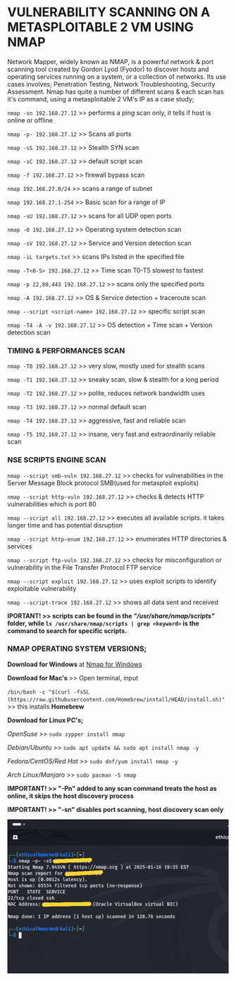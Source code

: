 #                  VULNERABILITY SCANNING ON A METASPLOITABLE 2 VM USING NMAP

 Network Mapper, widely known as NMAP, is a powerful network & port scanning tool created by Gordon Lyod (Fyodor) to discover hosts and operating services running on a system, or a collection of networks. Its use cases involves; Penetration Testing, Network Troubleshooting, Security Assessment. Nmap has quite a number of different scans & each scan has it's command, using a metasploitable 2 VM's IP as a case study;

 `nmap -sn 192.168.27.12` >> performs a ping scan only, it tells if host is online or offline

 `nmap -p- 192.168.27.12` >> Scans all ports

 `nmap -sS 192.168.27.12` >> Stealth SYN scan

 `nmap -sC 192.168.27.12` >> default script scan

 `nmap -f 192.168.27.12` >> firewall bypass scan

 `nmap 192.168.27.0/24` >> scans a range of subnet

 `nmap 192.168.27.1-254` >> Basic scan for a range of IP

 `nmap -sU 192.168.27.12` >> scans for all UDP open ports
 
 `nmap -O 192.168.27.12` >> Operating system detection scan

 `nmap -sV 192.168.27.12` >> Service and Version detection scan

 `nmap -iL targets.txt` >> scans IPs listed in the specified file

 `nmap -T<0-5> 192.168.27.12` >> Time scan T0-T5 slowest to fastest

 `nmap -p 22,80,443 192.168.27.12` >> scans only the specified ports

 `nmap -A 192.168.27.12` >> OS & Service detection + traceroute scan

 `nmap --script <script-name> 192.168.27.12` >> specific script scan

 `nmap -T4 -A -v 192.168.27.12` >> OS detection + Time scan + Version detection scan


### TIMING & PERFORMANCES SCAN

 `nmap -T0 192.168.27.12` >> very slow, mostly used for stealth scans
 
 `nmap -T1 192.168.27.12` >> sneaky scan, slow & stealth for a long period
 
 `nmap -T2 192.168.27.12` >> polite, reduces network bandwidth uses

 `nmap -T3 192.168.27.12` >> normal default scan

 `nmap -T4 192.168.27.12` >> aggressive, fast and reliable scan

 `nmap -T5 192.168.27.12` >> insane, very fast and extraordinarily reliable scan



### NSE SCRIPTS ENGINE SCAN

 `nmap --script smb-vuln 192.168.27.12` >> checks for vulnerabilities in the Server Message Block protocol SMB(used for metasploit exploits)
 
 `nmap --script http-vuln 192.168.27.12` >> checks & detects HTTP vulnerabilities which is port 80

 `nmap --script all 192.168.27.12` >> executes all available scripts. it takes longer time and has potential disruption

 `nmap --script http-enum 192.168.27.12` >> enumerates HTTP directories & services

 `nmap --script ftp-vuln 192.168.27.12` >> checks for misconfiguration or vulnerability in the File Transfer Protocol FTP service

 `nmap --script exploit 192.168.27.12` >> uses exploit scripts to identify exploitable vulnerability

 `nmap --script-trace 192.168.27.12` >> shows all data sent and received

**IPORTANT! >> scripts can be found in the ***"/usr/share/nmap/scripts"*** folder, while `ls /usr/share/nmap/scripts | grep <keyword>` is the command to search for specific scripts.**



### NMAP OPERATING SYSTEM VERSIONS;

 **Download for Windows** at [Nmap for Windows](https://nmap.org/download#windows)

 **Download for Mac's** >> Open terminal, input

 `/bin/bash -c "$(curl -fsSL (https://raw.githubusercontent.com/Homebrew/install/HEAD/install.sh)"` >> this installs **Homebrew**


 **Download for Linux PC's;**

 *OpenSuse* >> `sudo zypper install nmap`

 *Debian/Ubuntu* >> `sudo apt update && sudo apt install nmap -y`

 *Fedora/CentOS/Red Hat* >> `sudo dnf/yum install nmap -y`

 *Arch Linux/Manjaro* >> `sudo pacman -S nmap`

 










**IMPORTANT! >> "-Pn" added to any scan command treats the host as online, it skips the host discovery process**

**IMPORTANT! >> "-sn" disables port scanning, host discovery scan only**


<img src="Screenshot from 2025-01-16 19-40-03.PNG" alt="alt text" width="750">